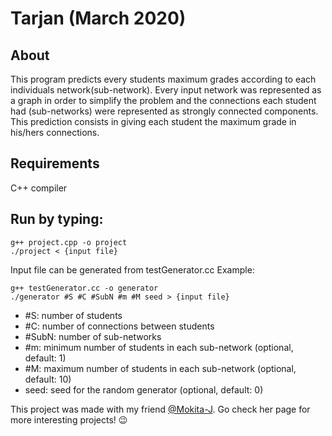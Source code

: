 # Tarjan (March 2020)

## About
This program predicts every students maximum grades according to each individuals network(sub-network). Every input network was represented as a graph in order to simplify the problem and the connections each student had (sub-networks) were represented as strongly connected components. This prediction consists in giving each student the maximum grade in his/hers connections. 

## Requirements
C++ compiler 

## Run by typing:
```
g++ project.cpp -o project
./project < {input file}
```

Input file can be generated from testGenerator.cc
Example:
```
g++ testGenerator.cc -o generator
./generator #S #C #SubN #m #M seed > {input file}
```

- #S: number of students
- #C: number of connections between students
- #SubN: number of sub-networks
- #m: minimum number of students in each sub-network (optional, default: 1)
- #M: maximum number of students in each sub-network (optional, default: 10)
- seed: seed for the random generator (optional, default: 0)

This project was made with my friend [@Mokita-J](https://github.com/Mokita-J). Go check her page for more interesting projects! :wink:
